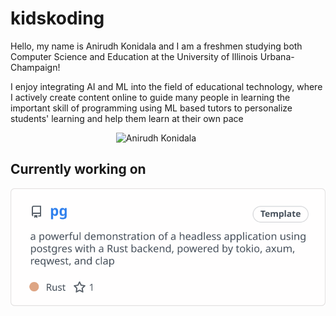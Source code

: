 # kidskoding

Hello, my name is Anirudh Konidala and
I am a freshmen studying both Computer Science and Education at the University of Illinois Urbana-Champaign!

I enjoy integrating AI and ML into the field of educational technology, where I actively
create content online to guide many people
in learning the important skill of programming using ML based tutors to
personalize students' learning and help them learn at their own pace

<div style="display: flex; justify-content: center">
  <img
      src="./anirudh.png"
      alt="Anirudh Konidala"
      width="33%"
      height="33%"
  />
</div>

## Currently working on

[![pg](./current_repo_card.svg)](https://github.com/kidskoding/pg)
